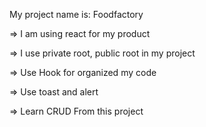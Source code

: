 My project name is: Foodfactory


=> I am using react for my product


=> I use private root, public root in my project



=> Use Hook for organized my code


=> Use toast and alert 


=> Learn CRUD From this project
